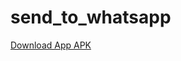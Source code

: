 # send_to_whatsapp

<a id="raw-url" href="https://drive.google.com/file/d/1XtiEOK4lbSIEylzhZIM75Qupd7n_QmfX/view?usp=sharing">Download App APK</a>
